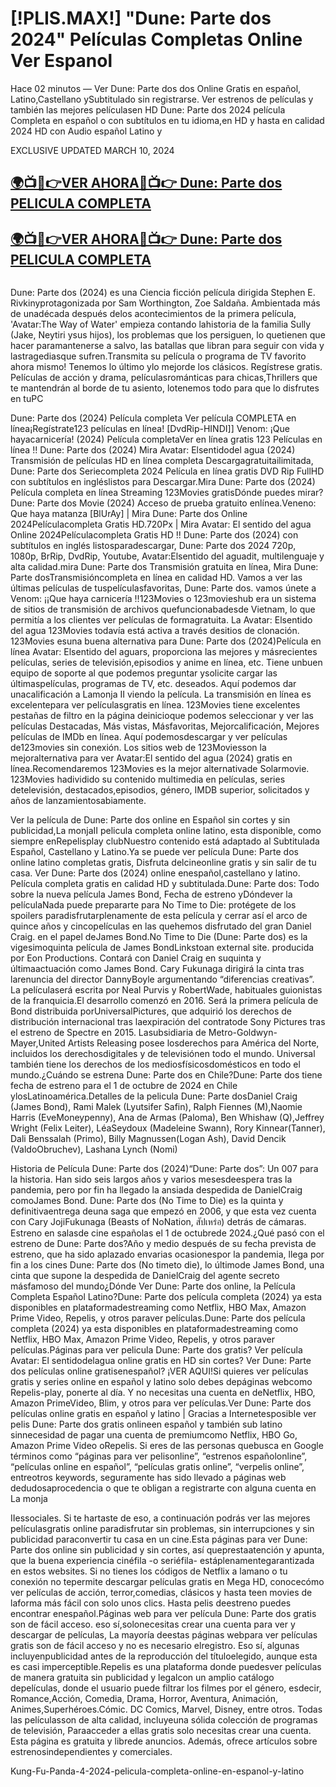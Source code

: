 <h1>[!PLIS.MAX!] "Dune: Parte dos 2024" Películas Completas Online Ver Espanol</h1>

Hace 02 minutos — Ver Dune: Parte dos dos Online Gratis en español, Latino,Castellano ySubtitulado sin registrarse. Ver estrenos de películas y también las mejores películasen HD Dune: Parte dos 2024 película Completa en español o con subtítulos en tu idioma,en HD y hasta en calidad 2024 HD con Audio español Latino y

EXCLUSIVE UPDATED MARCH 10, 2024

<h2 class="heading-element" dir="auto"><a href="https://t.co/Lq3PUZnAcU" rel="nofollow">🌍📺📱👉VER AHORA🔴📺👉 Dune: Parte dos PELICULA COMPLETA</a></h2>

<h2 class="heading-element" dir="auto"><a href="https://t.co/Lq3PUZnAcU" rel="nofollow">🌍📺📱👉VER AHORA🔴📺👉 Dune: Parte dos PELICULA COMPLETA</a></h2>


<a href="https://t.co/Lq3PUZnAcU" rel="nofollow"><img src="https://camo.githubusercontent.com/15786e5906b59b147064f232e20c72ab28618fa4cbf81b8f23f58fbc50995f60/68747470733a2f2f62616e676c617264696172792e636f6d2f77702d636f6e74656e742f75706c6f6164732f323032342f30312f6d6f76696568756268712e676966" alt="" style="max-width: 100%;"></a>



Dune: Parte dos (2024) es una Ciencia ficción película dirigida Stephen E. Rivkinyprotagonizada por Sam Worthington, Zoe Saldaña. Ambientada más de unadécada después delos acontecimientos de la primera película, 'Avatar:The Way of Water' empieza contando lahistoria de la familia Sully (Jake, Neytiri ysus hijos), los problemas que los persiguen, lo quetienen que hacer paramantenerse a salvo, las batallas que libran para seguir con vida y lastragediasque sufren.Transmita su película o programa de TV favorito ahora mismo! Tenemos lo último ylo mejorde los clásicos. Regístrese gratis. Películas de acción y drama, películasrománticas para chicas,Thrillers que te mantendrán al borde de tu asiento, lotenemos todo para que lo disfrutes en tuPC

Dune: Parte dos (2024) Película completa Ver película COMPLETA en línea¡Regístrate123 películas en línea! [DvdRip-HINDI]] Venom: ¡Que hayacarnicería! (2024) Película completaVer en línea gratis 123 Películas en línea !! Dune: Parte dos (2024) Mira Avatar: Elsentidodel agua (2024) Transmisión de películas HD en línea completa Descargagratuitailimitada, Dune: Parte dos Seriecompleta 2024 Película en línea gratis DVD Rip FullHD con subtítulos en ingléslistos para Descargar.Mira Dune: Parte dos (2024) Película completa en línea Streaming 123Movies gratisDónde puedes mirar? Dune: Parte dos Movie (2024) Acceso de prueba gratuito enlínea.Veneno: Que haya matanza [BlUrAy] | Mira Dune: Parte dos Online 2024Películacompleta Gratis HD.720Px | Mira Avatar: El sentido del agua Online 2024Películacompleta Gratis HD !! Dune: Parte dos (2024) con subtítulos en inglés listosparadescargar, Dune: Parte dos 2024 720p, 1080p, BrRip, DvdRip, Youtube, Avatar:Elsentido del aguadit, multilenguaje y alta calidad.mira Dune: Parte dos Transmisión gratuita en línea, Mira Dune: Parte dosTransmisióncompleta en línea en calidad HD. Vamos a ver las últimas películas de tuspelículasfavoritas, Dune: Parte dos. vamos únete a Venom: ¡¡Que haya carnicería !!123Movies o 123movieshub era un sistema de sitios de transmisión de archivos quefuncionabadesde Vietnam, lo que permitía a los clientes ver películas de formagratuita. La Avatar: Elsentido del agua 123Movies todavía está activa a través desitios de clonación. 123Movies esuna buena alternativa para Dune: Parte dos (2024)Película en línea Avatar: Elsentido del aguars, proporciona las mejores y másrecientes películas, series de televisión,episodios y anime en línea, etc. Tiene unbuen equipo de soporte al que podemos preguntar ysolicite cargar las últimaspelículas, programas de TV, etc. deseados. Aquí podemos dar unacalificación a Lamonja II viendo la película. La transmisión en línea es excelentepara ver películasgratis en línea. 123Movies tiene excelentes pestañas de filtro en la página deinicioque podemos seleccionar y ver las películas Destacadas, Más vistas, Másfavoritas, Mejorcalificación, Mejores películas de IMDb en línea. Aquí podemosdescargar y ver películas de123movies sin conexión. Los sitios web de 123Moviesson la mejoralternativa para ver Avatar:El sentido del agua (2024) gratis en línea.Recomendaremos 123Movies es la mejor alternativade Solarmovie. 123Movies hadividido su contenido multimedia en películas, series detelevisión, destacados,episodios, género, IMDB superior, solicitados y años de lanzamientosabiamente.

Ver la película de Dune: Parte dos online en Español sin cortes y sin publicidad,La monjaII pelicula completa online latino, esta disponible, como siempre enRepelisplay clubNuestro contenido está adaptado al Subtitulada Español, Castellano y Latino.Ya se puede ver película Dune: Parte dos online latino completas gratis, Disfruta delcineonline gratis y sin salir de tu casa. Ver Dune: Parte dos (2024) online enespañol,castellano y latino. Película completa gratis en calidad HD y subtitulada.Dune: Parte dos: Todo sobre la nueva película James Bond, Fecha de estreno yDóndever la películaNada puede prepararte para No Time to Die: protégete de los spoilers paradisfrutarplenamente de esta película y cerrar así el arco de quince años y cincopelículas en las quehemos disfrutado del gran Daniel Craig. en el papel deJames Bond.No Time to Die (Dune: Parte dos) es la vigesimoquinta película de James BondLinkstoan external site. producida por Eon Productions. Contará con Daniel Craig en suquinta y últimaactuación como James Bond. Cary Fukunaga dirigirá la cinta tras larenuncia del director DannyBoyle argumentando “diferencias creativas”. La películaserá escrita por Neal Purvis y RobertWade, habituales guionistas de la franquicia.El desarrollo comenzó en 2016. Será la primera película de Bond distribuida porUniversalPictures, que adquirió los derechos de distribución internacional tras laexpiración del contratode Sony Pictures tras el estreno de Spectre en 2015. Lasubsidiaria de Metro-Goldwyn-Mayer,United Artists Releasing posee losderechos para América del Norte, incluidos los derechosdigitales y de televisiónen todo el mundo. Universal también tiene los derechos de los mediosfísicosdomésticos en todo el mundo.¿Cuándo se estrena Dune: Parte dos en Chile?Dune: Parte dos tiene fecha de estreno para el 1 de octubre de 2024 en Chile ylosLatinoamérica.Detalles de la pelicula Dune: Parte dosDaniel Craig (James Bond), Rami Malek (Lyutsifer Safin), Ralph Fiennes (M),Naomie Harris (EveMoneypenny), Ana de Armas (Paloma), Ben Whishaw (Q),Jeffrey Wright (Felix Leiter), LéaSeydoux (Madeleine Swann), Rory Kinnear(Tanner), Dali Benssalah (Primo), Billy Magnussen(Logan Ash), David Dencik (ValdoObruchev), Lashana Lynch (Nomi)

Historia de Película Dune: Parte dos (2024)“Dune: Parte dos”: Un 007 para la historia. Han sido seis largos años y varios mesesdeespera tras la pandemia, pero por fin ha llegado la ansiada despedida de DanielCraig comoJames Bond. Dune: Parte dos (No Time to Die) es la quinta y definitivaentrega deuna saga que empezó en 2006, y que esta vez cuenta con Cary JojiFukunaga (Beasts of NoNation, สัปเหร่อ) detrás de cámaras. Estreno en salasde cine españolas el 1 de octubrede 2024.¿Qué pasó con el estreno de Dune: Parte dos?Año y medio después de su fecha prevista de estreno, que ha sido aplazado envarias ocasionespor la pandemia, llega por fin a los cines Dune: Parte dos (No timeto die), lo últimode James Bond, una cinta que supone la despedida de DanielCraig del agente secreto másfamoso del mundo¿Dónde Ver Dune: Parte dos online, la Película Completa Español Latino?Dune: Parte dos película completa (2024) ya esta disponibles en plataformadestreaming como Netflix, HBO Max, Amazon Prime Video, Repelis, y otros paraver películas.Dune: Parte dos película completa (2024) ya esta disponibles en plataformadestreaming como Netflix, HBO Max, Amazon Prime Video, Repelis, y otros paraver películas.Páginas para ver pelicula Dune: Parte dos gratis? Ver película Avatar: El sentidodelagua online gratis en HD sin cortes? Ver Dune: Parte dos películas online gratisenespañol? ¡VER AQUI!Si quieres ver películas gratis y series online en español y latino solo debes depáginas webcomo Repelis-play, ponerte al día. Y no necesitas una cuenta en deNetflix, HBO, Amazon PrimeVideo, Blim, y otros para ver películas.Ver Dune: Parte dos películas online gratis en español y latino | Gracias a Internetesposible ver pelis Dune: Parte dos gratis onlineen español y también sub latino sinnecesidad de pagar una cuenta de premiumcomo Netflix, HBO Go, Amazon Prime Video oRepelis. Si eres de las personas quebusca en Google términos como “páginas para ver pelisonline”, “estrenos españolonline”, “películas online en español”, “películas gratis online”, “verpelis online”, entreotros keywords, seguramente has sido llevado a páginas web dedudosaprocedencia o que te obligan a registrarte con alguna cuenta en La monja

IIessociales. Si te hartaste de eso, a continuación podrás ver las mejores películasgratis online paradisfrutar sin problemas, sin interrupciones y sin publicidad paraconvertir tu casa en un cine.Esta páginas para ver Dune: Parte dos online sin publicidad y sin cortes, así queprestaatención y apunta, que la buena experiencia cinéfila -o seriéfila- estáplenamentegarantizada en estos websites. Si no tienes los códigos de Netflix a lamano o tu conexión no tepermite descargar películas gratis en Mega HD, conocecómo ver películas de acción, terror,comedias, clásicos y hasta teen movies de laforma más fácil con solo unos clics. Hasta pelis deestreno puedes encontrar enespañol.Páginas web para ver película Dune: Parte dos gratis son de fácil acceso. eso sí,solonecesitas crear una cuenta para ver y descargar de películas, La mayoría deestas páginas webpara ver películas gratis son de fácil acceso y no es necesario elregistro. Eso sí, algunas incluyenpublicidad antes de la reproducción del títuloelegido, aunque esta es casi imperceptible.Repelis es una plataforma donde puedesver películas de manera gratuita sin publicidad y legalcon un amplio catálogo depelículas, donde el usuario puede filtrar los filmes por el género, esdecir, Romance,Acción, Comedia, Drama, Horror, Aventura, Animación, Animes,Superhéroes.Cómic. DC Comics, Marvel, Disney, entre otros. Todas las películasson de alta calidad, incluyeuna sólida colección de programas de televisión, Paraacceder a ellas gratis solo necesitas crear una cuenta. Esta página es gratuita y librede anuncios. Además, ofrece artículos sobre estrenosindependientes y comerciales.

Kung-Fu-Panda-4-2024-pelicula-completa-online-en-espanol-y-latino

